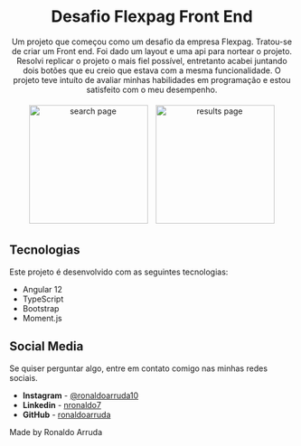 <h1 align="center">
Desafio Flexpag Front End
</h1>

<p align="center">
Um projeto que começou como um desafio da empresa Flexpag. Tratou-se de criar um Front end. Foi dado um layout e uma api para nortear o projeto. Resolvi replicar o projeto o mais fiel possível, entretanto acabei juntando dois botões que eu creio que estava com a mesma funcionalidade. O projeto teve intuíto de avaliar minhas habilidades em programação e estou satisfeito com o meu desempenho. 
</p>

<div align="center">
 <img style="margin: 5px" src="github/images/initial-page.png" alt="search page" height="210"/>
 <img style="margin: 5px" src="./github/images/final-page.png" alt="results page" height="210"/>
</div>


## Tecnologias

Este projeto é desenvolvido com as seguintes tecnologias:

- Angular 12
- TypeScript
- Bootstrap
- Moment.js

## Social Media

Se quiser perguntar algo, entre em contato comigo nas minhas redes sociais.

* **Instagram** - [@ronaldoarruda10](https://www.instagram.com/ronaldoarruda10/)
* **Linkedin** -  [nronaldo7](https://www.linkedin.com/in/nronaldo7/)
* **GitHub** - [ronaldoarruda](https://github.com/ronaldoarruda)

Made by Ronaldo Arruda
